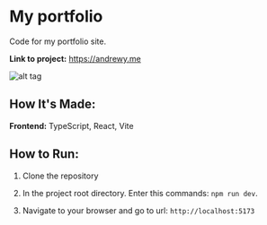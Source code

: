 # My portfolio

Code for my portfolio site.

**Link to project:** https://andrewy.me

![alt tag](https://github.com/Andrewyithub/portfolio-v4/assets/17731837/20ad395f-82e6-462b-ab8d-7830748d99e0)

## How It's Made:

**Frontend:** TypeScript, React, Vite

## How to Run:

1. Clone the repository

2. In the project root directory. Enter this commands:
   `npm run dev`.

3. Navigate to your browser and go to url: `http://localhost:5173`
